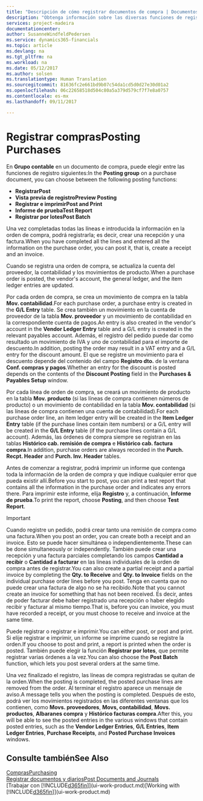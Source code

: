 ```yaml
---
title: "Descripción de cómo registrar documentos de compra | Documentos de Microsoft"
description: "Obtenga información sobre las diversas funciones de registro para registrar documentos de compra."
services: project-madeira
documentationcenter: 
author: SusanneWindfeldPedersen
ms.service: dynamics365-financials
ms.topic: article
ms.devlang: na
ms.tgt_pltfrm: na
ms.workload: na
ms.date: 05/12/2017
ms.author: solsen
ms.translationtype: Human Translation
ms.sourcegitcommit: 81636fc2e661bd9b07c54da1cd5d0d27e30d01a2
ms.openlocfilehash: 06c22658518d504c80a5a379d579cf7f7e8a0757
ms.contentlocale: es-mx
ms.lasthandoff: 09/11/2017

---
```

# <a name="posting-purchases"></a><span data-ttu-id="acf32-103">Registrar compras</span><span class="sxs-lookup"><span data-stu-id="acf32-103">Posting Purchases</span></span>
<span data-ttu-id="acf32-104">En **Grupo contable** en un documento de compra, puede elegir entre las funciones de registro siguientes:</span><span class="sxs-lookup"><span data-stu-id="acf32-104">In the **Posting group** on a purchase document, you can choose between the following posting functions:</span></span>

* <span data-ttu-id="acf32-105">**Registrar**</span><span class="sxs-lookup"><span data-stu-id="acf32-105">**Post**</span></span>
* <span data-ttu-id="acf32-106">**Vista previa de registro**</span><span class="sxs-lookup"><span data-stu-id="acf32-106">**Preview Posting**</span></span>
* <span data-ttu-id="acf32-107">**Registrar e imprimir**</span><span class="sxs-lookup"><span data-stu-id="acf32-107">**Post and Print**</span></span>
* <span data-ttu-id="acf32-108">**Informe de prueba**</span><span class="sxs-lookup"><span data-stu-id="acf32-108">**Test Report**</span></span>
* <span data-ttu-id="acf32-109">**Registrar por lotes**</span><span class="sxs-lookup"><span data-stu-id="acf32-109">**Post Batch**</span></span>

<span data-ttu-id="acf32-110">Una vez completadas todas las líneas e introducida la información en la orden de compra, podrá registrarla; es decir, crear una recepción y una factura.</span><span class="sxs-lookup"><span data-stu-id="acf32-110">When you have completed all the lines and entered all the information on the purchase order, you can post it, that is, create a receipt and an invoice.</span></span>

<span data-ttu-id="acf32-111">Cuando se registra una orden de compra, se actualiza la cuenta del proveedor, la contabilidad y los movimientos de producto.</span><span class="sxs-lookup"><span data-stu-id="acf32-111">When a purchase order is posted, the vendor's account, the general ledger, and the item ledger entries are updated.</span></span>

<span data-ttu-id="acf32-112">Por cada orden de compra, se crea un movimiento de compra en la tabla **Mov. contabilidad**.</span><span class="sxs-lookup"><span data-stu-id="acf32-112">For each purchase order, a purchase entry is created in the **G/L Entry** table.</span></span> <span data-ttu-id="acf32-113">Se crea también un movimiento en la cuenta de proveedor de la tabla **Mov. proveedor** y un movimiento de contabilidad en la correspondiente cuenta de pagos.</span><span class="sxs-lookup"><span data-stu-id="acf32-113">An entry is also created in the vendor's account in the **Vendor Ledger Entry** table and a G/L entry is created in the relevant payables account.</span></span> <span data-ttu-id="acf32-114">Además, el registro del pedido puede dar como resultado un movimiento de IVA y uno de contabilidad para el importe de descuento.</span><span class="sxs-lookup"><span data-stu-id="acf32-114">In addition, posting the order may result in a VAT entry and a G/L entry for the discount amount.</span></span> <span data-ttu-id="acf32-115">El que se registre un movimiento para el descuento depende del contenido del campo **Registro dto.** de la ventana **Conf. compras y pagos**.</span><span class="sxs-lookup"><span data-stu-id="acf32-115">Whether an entry for the discount is posted depends on the contents of the **Discount Posting** field in the **Purchases & Payables Setup** window.</span></span>

<span data-ttu-id="acf32-116">Por cada línea de orden de compra, se creará un movimiento de producto en la tabla **Mov. producto** (si las líneas de compra contienen números de producto) o un movimiento de contabilidad en la tabla **Mov. contabilidad** (si las líneas de compra contienen una cuenta de contabilidad).</span><span class="sxs-lookup"><span data-stu-id="acf32-116">For each purchase order line, an item ledger entry will be created in the **Item Ledger Entry** table (if the purchase lines contain item numbers) or a G/L entry will be created in the **G/L Entry** table (if the purchase lines contain a G/L account).</span></span> <span data-ttu-id="acf32-117">Además, las órdenes de compra siempre se registran en las tablas **Histórico cab. remisión de compra** e **Histórico cab. factura compra**.</span><span class="sxs-lookup"><span data-stu-id="acf32-117">In addition, purchase orders are always recorded in the **Purch. Recpt. Header** and **Purch. Inv. Header** tables.</span></span>

<span data-ttu-id="acf32-118">Antes de comenzar a registrar, podrá imprimir un informe que contenga toda la información de la orden de compra y que indique cualquier error que pueda existir allí.</span><span class="sxs-lookup"><span data-stu-id="acf32-118">Before you start to post, you can print a test report that contains all the information in the purchase order and indicates any errors there.</span></span> <span data-ttu-id="acf32-119">Para imprimir este informe, elija **Registro** y, a continuación, **Informe de prueba**.</span><span class="sxs-lookup"><span data-stu-id="acf32-119">To print the report, choose **Posting**, and then choose **Test Report**.</span></span>

> [!IMPORTANT]  
>   <span data-ttu-id="acf32-120">Cuando registre un pedido, podrá crear tanto una remisión de compra como una factura.</span><span class="sxs-lookup"><span data-stu-id="acf32-120">When you post an order, you can create both a receipt and an invoice.</span></span> <span data-ttu-id="acf32-121">Esto se puede hacer simultánea o independientemente.</span><span class="sxs-lookup"><span data-stu-id="acf32-121">These can be done simultaneously or independently.</span></span> <span data-ttu-id="acf32-122">También puede crear una recepción y una factura parciales completando los campos **Cantidad a recibir** o **Cantidad a facturar** en las líneas individuales de la orden de compra antes de registrar.</span><span class="sxs-lookup"><span data-stu-id="acf32-122">You can also create a partial receipt and a partial invoice by completing the **Qty. to Receive** and **Qty. to Invoice** fields on the individual purchase order lines before you post.</span></span> <span data-ttu-id="acf32-123">Tenga en cuenta que no puede crear una factura de algo no se ha recibido.</span><span class="sxs-lookup"><span data-stu-id="acf32-123">Note that you cannot create an invoice for something that has not been received.</span></span> <span data-ttu-id="acf32-124">Es decir, antes de poder facturar debe haber registrado una recepción o haber elegido recibir y facturar al mismo tiempo.</span><span class="sxs-lookup"><span data-stu-id="acf32-124">That is, before you can invoice, you must have recorded a receipt, or you must choose to receive and invoice at the same time.</span></span>

<span data-ttu-id="acf32-125">Puede registrar o registrar e imprimir.</span><span class="sxs-lookup"><span data-stu-id="acf32-125">You can either post, or post and print.</span></span> <span data-ttu-id="acf32-126">Si elije registrar e imprimir, un informe se imprime cuando se registre la orden.</span><span class="sxs-lookup"><span data-stu-id="acf32-126">If you choose to post and print, a report is printed when the order is posted.</span></span> <span data-ttu-id="acf32-127">También puede elegir la función **Registrar por lotes**, que permite registrar varias órdenes a la vez.</span><span class="sxs-lookup"><span data-stu-id="acf32-127">You can also choose the **Post Batch** function, which lets you post several orders at the same time.</span></span>

<span data-ttu-id="acf32-128">Una vez finalizado el registro, las líneas de compra registradas se quitan de la orden.</span><span class="sxs-lookup"><span data-stu-id="acf32-128">When the posting is completed, the posted purchase lines are removed from the order.</span></span> <span data-ttu-id="acf32-129">Al terminar el registro aparece un mensaje de aviso.</span><span class="sxs-lookup"><span data-stu-id="acf32-129">A message tells you when the posting is completed.</span></span> <span data-ttu-id="acf32-130">Después de esto, podrá ver los movimientos registrados en las diferentes ventanas que los contienen, como **Movs. proveedores**, **Movs, contabilidad**, **Movs. productos**, **Albaranes compra** y **Histórico facturas compra**.</span><span class="sxs-lookup"><span data-stu-id="acf32-130">After this, you will be able to see the posted entries in the various windows that contain posted entries, such as the **Vendor Ledger Entries**, **G/L Entries**, **Item Ledger Entries**, **Purchase Receipts**, and **Posted Purchase Invoices** windows.</span></span>

## <a name="see-also"></a><span data-ttu-id="acf32-131">Consulte también</span><span class="sxs-lookup"><span data-stu-id="acf32-131">See Also</span></span>
[<span data-ttu-id="acf32-132">Compras</span><span class="sxs-lookup"><span data-stu-id="acf32-132">Purchasing</span></span>](purchasing-manage-purchasing.md)  
[<span data-ttu-id="acf32-133">Registrar documentos y diarios</span><span class="sxs-lookup"><span data-stu-id="acf32-133">Post Documents and Journals</span></span>](ui-post-documents-journals.md)  
<span data-ttu-id="acf32-134">[Trabajar con [!INCLUDE[d365fin](includes/d365fin_md.md)]](ui-work-product.md)</span><span class="sxs-lookup"><span data-stu-id="acf32-134">[Working with [!INCLUDE[d365fin](includes/d365fin_md.md)]](ui-work-product.md)</span></span>


